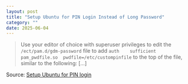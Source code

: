 ```yaml
---
layout: post
title: "Setup Ubuntu for PIN Login Instead of Long Password"
category: ""
date: 2025-06-04
---
```


> Use your editor of choice with superuser privileges to edit the `/ect/pam.d/gdm-password` file to add `auth    sufficient      pam_pwdfile.so  pwdfile=/etc/custompinfile` to the top of the file, similar to the following: [...]

Source: [Setup Ubuntu for PIN login](https://gist.github.com/dmcbane/3ce77630e5070dc87ce777fc71c1ea72)
